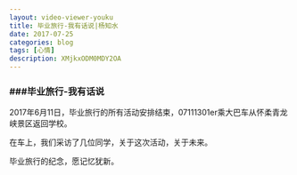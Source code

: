 ```yaml
---
layout: video-viewer-youku
title: 毕业旅行-我有话说|杨知水
date: 2017-07-25
categories: blog
tags: [心情]
description: XMjkxODM0MDY2OA
---
```


<h3>###毕业旅行-我有话说</h3>

2017年6月11日，毕业旅行的所有活动安排结束，07111301er乘大巴车从怀柔青龙峡景区返回学校。

在车上，我们采访了几位同学，关于这次活动，关于未来。

毕业旅行的纪念，愿记忆犹新。